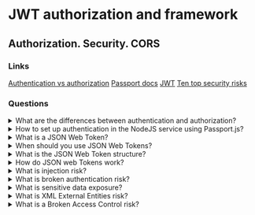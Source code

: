 # JWT authorization and framework

## Authorization. Security. CORS

### Links
[Authentication vs authorization](https://medium.datadriveninvestor.com/authentication-vs-authorization-716fea914d55)
[Passport docs](http://www.passportjs.org/docs/)
[JWT](https://jwt.io/introduction)
[Ten top security risks](https://owasp.org/www-project-top-ten/)

### Questions

<details>
  <summary>What are the differences between authentication and authorization?</summary>
  
  A lot of times, authentication and authorization are mixed sentences. But they have differences between each other.

  Authentication is validating user credentials such as username, password, etc. An authenticating system usually identities users by a username and password. Besides, the auth systems could have different elements. Based on the security level, authentication factors can vary from one of the following:
  
  * Single-Factor Authentication: This is the simplest form of authentication method, which requires a password to grant user access to a particular system such as a website or a network. 
  
  * Two-Factor Authentication: This is the most popular and safe authentication type. It requires not only a username and password but also a piece of information only the user knows. 
  
  * Multi-Factor Authentication: This is the most advanced type of authentication, which requires two or more levels of security from independent categories of authentication to grant user access to the system.
  
  Authorization is a process that allows getting access to resources such as files, databases, APIs, etc. So authorization verifies user rights.

</details>

<details>
  <summary>How to set up authentication in the NodeJS service using Passport.js?</summary>
  
  Passport is authentication middleware for Node.js. Extremely flexible and modular. Any application based on express.js can use it. A comprehensive set of strategies support authentication using a username and password, Facebook, Twitter, and more.
  
  So for using, it is possible to install Passport.js and one or more strategies. For more look into documentation.

</details>

<details>
  <summary>What is a JSON Web Token?</summary>
  
  JSON Web Token (JWT) is an open standard (RFC 7519) that defines a compact and self-contained way for securely transmitting information between parties as a JSON object. This information can be verified and trusted because it is digitally signed.

</details>

<details>
  <summary>When should you use JSON Web Tokens?</summary>
  
  It is possible to use JWT for authorization and information exchange:

  * Authorization: It is the most common scenario for using JWT. After the login process, each request will include the JWT, which allows getting access.
  
  * Information Exchange: JSON Web Tokens are a good way of securely transmitting information between parties. Because JWTs can be signed - for example, using public/private key pairs - you can be sure the senders are who they say they are.

</details>

<details>
  <summary>What is the JSON Web Token structure?</summary>
  
  JWT contains three parts:

  * Header. Generally, it has two values: type of the token (JWT), and the signing algorithm, such as HMAC SHA256 or RSA.
  
  * Payload. The part of the token, which contains the claims. There are three types of claims: registered, public, and private.
  
  * Signature. It allows verifying that the message wasn't changed.

</details>

<details>
  <summary>How do JSON web Tokens work?</summary>

  In authentication, when the user successfully logs in using their credentials, the server returns JWT. In general, you should not keep tokens longer than required.

  Whenever the user wants to access a protected route or resource, the user agent should send the JWT, typically in the Authorization header using the Bearer schema.

</details>

<details>
  <summary>What is injection risk?</summary>

  The injection flaws, such as SQL, NoSQL, OS, and LDAP injection, occur when an application includes untrusted data as part of a command or query. So attackers can trick and run some commands without proper authorization. So, the application can lose, change data or disclose them to unauthorized parties. From time to time, it is possible to lose control of a host.

  The application is vulnerable to attack when:

  * User-supplied data is not validated, filtered, or sanitized by the application.
  The application uses dynamic queries or non-parameterized calls without context-aware escaping.

  * Hostile data are used within object-relational mapping (ORM) search parameters to extract additional, sensitive records.

  * Dangerous data are used or concatenated, such that the SQL or command contains both structure and hostile data in dynamic queries or stored procedures.

  Solving:

  * The preferred option is to use a safe API, which avoids using the interpreter entirely or provides a parameterized interface or migrate to use Object Relational Mapping Tools (ORMs).

  * Use positive or whitelist server-side input validation. It is not a complete defence as many applications require special characters, such as text areas or APIs for mobile applications.

  * For any residual dynamic queries, escape special characters.

  * Use LIMIT and other SQL controls within queries to prevent mass disclosure of records in case of SQL injection.

  Example:
  
  An application uses untrusted data in the construction of the following vulnerable SQL call:
  
  ```String query = "SELECT * FROM accounts WHERE custID='" + request.getParameter("id") + "'";```

  In both cases, the attacker modifies the id parameter value in their browser to send: ```' or '1'='1```. For example:

  ```http://example.com/app/accountView?id=' or '1'='1```

</details>

<details>
  <summary>What is broken authentication risk?</summary>

  Application authentication and session management functionality often have an implementation that allows attackers to compromise passwords, keys, session tokens, etc.

  Confirmation of the user identity, authentication, and session management is critical to protect against authentication-related attacks. There may be authentication weaknesses if the application:

  * Permit automated attacks such as credential stuffing, where the attacker has a list of valid usernames and passwords.

  * Permit brute force or other automated attacks.

  * Permit default, weak, or well-known passwords, such as Password1 or admin/admin.

  * Use weak or ineffective credential recovery and forget password processes, such as knowledge-based answers, which cannot be made safe.

  * Uses plain text, encrypted, or weakly hashed passwords (see A3:2017-Sensitive Data Exposure).

  * Have missing or ineffective multi-factor authentication.

  * Exposes Session IDs in the URL (e.g., URL rewriting).

  * Do not rotate Session IDs after successful login.

  * Do not invalidate Session IDs. User sessions or authentication tokens.

  Solving:

  * Where possible, implement multi-factor authentication to prevent credential stuffing, brute force, and stolen credential reuse attacks.

  * Do not ship or deploy with any default credentials, particularly for admin users.

  * Implement weak password checks, such as testing new or changed passwords against a list of the top 10000 worst passwords.

  * Align password length, complexity and rotation policies.

  * Ensure registration, credential recovery, and API pathways have protection against account enumeration attacks by using the same messages for all outcomes.

  * Limit or increasingly delay failed login attempts. Log all failures and alert administrators when credential stuffing, brute force, or other attacks are detected.

  * Use a server-side, secure, built-in session manager that generates a new random session ID with high entropy after login. Session IDs should not be in the URL, be securely stored and invalidated after logout, idle, and absolute timeouts.

</details>

<details>
  <summary>What is sensitive data exposure?</summary>

  Many web applications and APIs do not protect sensitive data, such as financial, healthcare, and PII. Attackers may steal or modify such weakly protected data to conduct credit card fraud, identity theft, or other crimes. Sensitive data may be compromised without extra protection, such as encryption at rest or in transit, and requires special precautions when exchanged with the browser.

  The first thing is to determine the protection needs of data in transit and at rest. For example, passwords, credit card numbers, health records, personal information and business secrets require extra protection. For all such data:

  * Protocols such as HTTP, SMTP and FTP should be concerned because they transmit data into clear text.

  * Using old or weak cryptographic algorithms.

  * Using weak crypto keys.

  * Using not enforced encryption.

  * Using invalid certificates.

  Do the following, at a minimum, and consult the references:

  * Classify data processed, stored or transmitted by an application. Identify which data is sensitive according to privacy laws, regulatory requirements, or business needs.

  * Apply controls as per the classification.

  * Avoid storing sensitive data unnecessarily. Discard it as soon as possible or use PCI DSS compliant tokenization or even truncation. 

  * Make sure to encrypt all sensitive data at rest.

  * Ensure up-to-date and more secure standard algorithms, protocols, and keys are in place; use proper key management.

  * Encrypt all data in transit with security protocols such as TLS with perfect forward secrecy (PFS) cyphers.

  * Disable caching for a response that contains sensitive data.

  * Store passwords using adaptive and salted hashing functions with a work factor (delay factor).

  * Verification.

</details>

<details>
  <summary>What is XML External Entities risk?</summary>

  Many older or poorly configured XML processors evaluate external entity references within XML documents. It is possible to use external entities to disclose internal files using the file URI handler, internal file shares, internal port scanning, remote code execution, and denial of service attacks.

  Applications and in particular XML-based web services or downstream integrations might be vulnerable to attack if:

  * To use untrusted data.

  * Any of the XML processors in the application has document type definitions (DTDs) enabled. As the exact mechanism for disabling DTD processing varies by the processor.

  * SAML protocol for identity processing within federated security or single sign-on (SSO) purposes. SAML uses XML for identity assertions and may be vulnerable.

  * If the application uses SOAP before version 1.2, it is likely susceptible to XXE attacks.

  Developer training is essential to identify and mitigate XXE. Besides that, preventing XXE requires:

  * Whenever possible, use less complex data formats (JSON) and avoid serialization of sensitive data.

  * Patch or upgrade all XML processors and libraries.

  * Disable XML external entity and DTD processing in all XML parsers in the application.

  * Implement positive server-side input validation, filtering, or sanitization to prevent hostile data within XML documents, headers, or nodes.

  * Verify that XML or XSL file upload functionality validates incoming XML using XSD validation or similar.

  * SAST tools can help detect XXE in source code, although manual code review is the best alternative in large, complex applications with many integrations.

</details>

<details>
  <summary>What is a Broken Access Control risk?</summary>

  Restrictions on what authenticated users are allowed to do are often not enough enforced.

  Access control enforces policy such that users cannot act outside of their intended permissions. Failures typically lead to unauthorized information disclosure, modification or destruction of all data, or performing a business function outside. Common access control vulnerabilities include:

  * Bypassing access control checks by modifying the URL, internal application state, or the HTML page, or simply using a custom API attack tool.

  * Allowing the primary key to be changed to different users' records, permitting viewing or editing someone else's account.

  * Elevation of privilege.

  * Metadata manipulation, such as replaying or tampering with a JSON Web Token (JWT) access control token or a cookie or hidden field manipulated to elevate privileges, or abusing JWT invalidation.

  * CORS misconfiguration allows unauthorized API access.

  * Force browsing to authenticated pages as an unauthenticated user. Accessing API with missing access controls for POST, PUT and DELETE.

  Access control is only effective if enforced in trusted server-side code or server-less API, where the attacker cannot modify the access control check or metadata.

  * Except for public resources, deny by default.

  * Implement access control mechanisms once and re-use them throughout the application, including minimizing CORS usage.

  * Model access controls should enforce record own, rather than accepting that the user can create, read, update, or delete any records.

  * Enforce unique application business limit requirements into domain models.

  * Disable webserver directory listing and ensure file metadata (e.g. .git) and backup files are not present within web roots.

  * Log access control failures, alert admins when appropriate (e.g. repeated failures).
  Invalidate JWT tokens on the server after logout.

  Developers and QA staff should include functional access control unit and integration tests.

</details>
